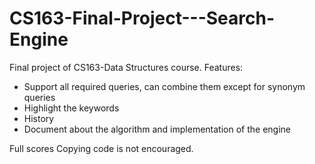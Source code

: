 # CS163-Final-Project---Search-Engine
Final project of CS163-Data Structures course.
Features:
- Support all required queries, can combine them except for synonym queries
- Highlight the keywords
- History
- Document about the algorithm and implementation of the engine

Full scores
Copying code is not encouraged.
